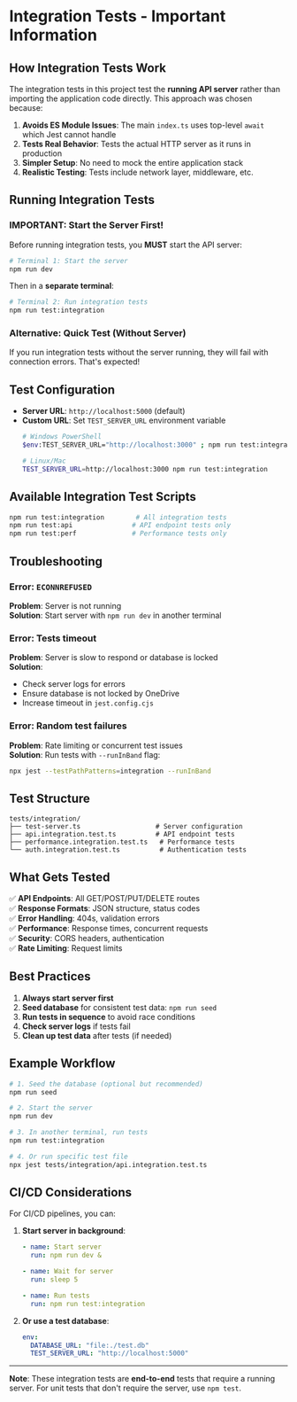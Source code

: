 # Integration Tests - Important Information

## How Integration Tests Work

The integration tests in this project test the **running API server** rather than importing the application code directly. This approach was chosen because:

1. **Avoids ES Module Issues**: The main `index.ts` uses top-level `await` which Jest cannot handle
2. **Tests Real Behavior**: Tests the actual HTTP server as it runs in production  
3. **Simpler Setup**: No need to mock the entire application stack
4. **Realistic Testing**: Tests include network layer, middleware, etc.

## Running Integration Tests

###  **IMPORTANT: Start the Server First!**

Before running integration tests, you **MUST** start the API server:

```bash
# Terminal 1: Start the server
npm run dev
```

Then in a **separate terminal**:

```bash
# Terminal 2: Run integration tests
npm run test:integration
```

### Alternative: Quick Test (Without Server)

If you run integration tests without the server running, they will fail with connection errors. That's expected!

## Test Configuration

- **Server URL**: `http://localhost:5000` (default)
- **Custom URL**: Set `TEST_SERVER_URL` environment variable
  ```bash
  # Windows PowerShell
  $env:TEST_SERVER_URL="http://localhost:3000" ; npm run test:integration
  
  # Linux/Mac
  TEST_SERVER_URL=http://localhost:3000 npm run test:integration
  ```

## Available Integration Test Scripts

```bash
npm run test:integration        # All integration tests
npm run test:api               # API endpoint tests only  
npm run test:perf              # Performance tests only
```

## Troubleshooting

### Error: `ECONNREFUSED`
**Problem**: Server is not running  
**Solution**: Start server with `npm run dev` in another terminal

### Error: Tests timeout
**Problem**: Server is slow to respond or database is locked  
**Solution**: 
- Check server logs for errors
- Ensure database is not locked by OneDrive
- Increase timeout in `jest.config.cjs`

### Error: Random test failures
**Problem**: Rate limiting or concurrent test issues  
**Solution**: Run tests with `--runInBand` flag:
```bash
npx jest --testPathPatterns=integration --runInBand
```

## Test Structure

```
tests/integration/
├── test-server.ts                   # Server configuration
├── api.integration.test.ts          # API endpoint tests
├── performance.integration.test.ts   # Performance tests
└── auth.integration.test.ts          # Authentication tests
```

## What Gets Tested

✅ **API Endpoints**: All GET/POST/PUT/DELETE routes  
✅ **Response Formats**: JSON structure, status codes  
✅ **Error Handling**: 404s, validation errors  
✅ **Performance**: Response times, concurrent requests  
✅ **Security**: CORS headers, authentication  
✅ **Rate Limiting**: Request limits  

## Best Practices

1. **Always start server first**
2. **Seed database** for consistent test data: `npm run seed`
3. **Run tests in sequence** to avoid race conditions
4. **Check server logs** if tests fail
5. **Clean up test data** after tests (if needed)

## Example Workflow

```bash
# 1. Seed the database (optional but recommended)
npm run seed

# 2. Start the server
npm run dev

# 3. In another terminal, run tests
npm run test:integration

# 4. Or run specific test file
npx jest tests/integration/api.integration.test.ts
```

## CI/CD Considerations

For CI/CD pipelines, you can:

1. **Start server in background**:
   ```yaml
   - name: Start server
     run: npm run dev &
   
   - name: Wait for server
     run: sleep 5
   
   - name: Run tests
     run: npm run test:integration
   ```

2. **Or use a test database**:
   ```yaml
   env:
     DATABASE_URL: "file:./test.db"
     TEST_SERVER_URL: "http://localhost:5000"
   ```

---

**Note**: These integration tests are **end-to-end** tests that require a running server. For unit tests that don't require the server, use `npm test`.
